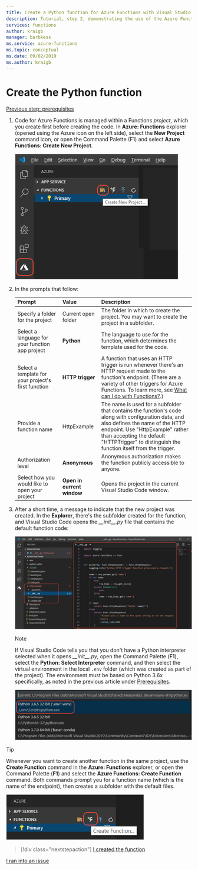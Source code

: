 ```yaml
---
title: Create a Python function for Azure Functions with Visual Studio Code
description: Tutorial, step 2, demonstrating the use of the Azure Functions extension for VS Code.
services: functions
author: kraigb
manager: barbkess
ms.service: azure-functions
ms.topic: conceptual
ms.date: 09/02/2019
ms.author: kraigb
---
```


# Create the Python function

[Previous step: prerequisites](tutorial-vs-code-serverless-python-01.md)

1. Code for Azure Functions is managed within a Functions _project_, which you create first before creating the code. In **Azure: Functions** explorer (opened using the Azure icon on the left side), select the **New Project** command icon, or open the Command Palette (F1) and select **Azure Functions: Create New Project**.

    ![Create new project button in the Functions explorer](media/tutorial-vs-code-serverless-python/project-create-new.png)

1. In the prompts that follow:

    | Prompt | Value | Description |
    | --- | --- | --- |
    | Specify a folder for the project | Current open folder | The folder in which to create the project. You may want to create the project in a subfolder. |
    | Select a language for your function app project | **Python** | The language to use for the function, which determines the template used for the code. |
    | Select a template for your project's first function | **HTTP trigger** | A function that uses an HTTP trigger is run whenever there's an HTTP request made to the function's endpoint. (There are a variety of other triggers for Azure Functions. To learn more, see [What can I do with Functions?](/azure/azure-functions/functions-overview.md#what-can-i-do-with-functions).) |
    | Provide a function name | HttpExample | The name is used for a subfolder that contains the function's code along with configuration data, and also defines the name of the HTTP endpoint. Use "HttpExample" rather than accepting the default "HTTPTrigger" to distinguish the function itself from the trigger. |
    | Authorization level | **Anonymous** | Anonymous authorization makes the function publicly accessible to anyone. |
    | Select how you would like to open your project | **Open in current window** | Opens the project in the current Visual Studio Code window. |

1. After a short time, a message to indicate that the new project was created. In the **Explorer**, there's the subfolder created for the function, and Visual Studio Code opens the *\_\_init\_\_.py* file that contains the default function code:

    [![Result of creating a new Python functions project](media/tutorial-vs-code-serverless-python/project-create-results.png)](media/tutorial-vs-code-serverless-python/project-create-results.png)

    > [!NOTE]
    > If Visual Studio Code tells you that you don't have a Python interpreter selected when it opens *\_\_init\_\_.py*, open the Command Palette (**F1**), select the **Python: Select Interpreter** command,  and then select the virtual environment in the local `.env` folder (which was created as part of the project). The environment must be based on Python 3.6x specifically, as noted in the previous article under [Prerequisites](tutorial-vs-code-serverless-python-01.md#prerequisites).
    >
    > ![Selecting the virtual environment created with the project](media/tutorial-vs-code-serverless-python/select-venv-interpreter.png)

> [!TIP]
> Whenever you want to create another function in the same project, use the **Create Function** command in the **Azure: Functions** explorer, or open the Command Palette (**F1**) and select the **Azure Functions: Create Function** command. Both commands prompt you for a function name (which is the name of the endpoint), then creates a subfolder with the default files.
>
> ![New Function command in the Azure: Functions explorer](media/tutorial-vs-code-serverless-python/function-create-new.png)

> [!div class="nextstepaction"]
> [I created the function](tutorial-vs-code-serverless-python-03.md)

[I ran into an issue](https://www.research.net/r/PWZWZ52?tutorial=vscode-functions-python&step=02-create-function)
